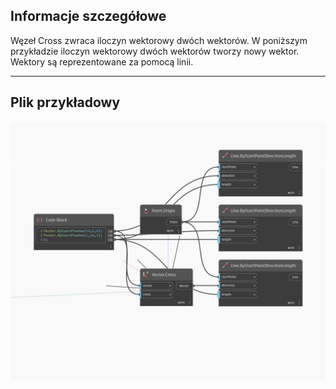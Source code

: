 ## Informacje szczegółowe
Węzeł Cross zwraca iloczyn wektorowy dwóch wektorów. W poniższym przykładzie iloczyn wektorowy dwóch wektorów tworzy nowy wektor. Wektory są reprezentowane za pomocą linii.
___
## Plik przykładowy

![Cross](./Autodesk.DesignScript.Geometry.Vector.Cross_img.jpg)

